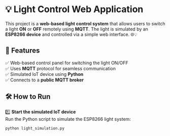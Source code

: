 # 💡 Light Control Web Application

This project is a **web-based light control system** that allows users to switch a light **ON** or **OFF** remotely using **MQTT**. The light is simulated by an **ESP8266 device** and controlled via a simple web interface. 🌐💡  

## 🚀 Features
✅ Web-based control panel for switching the light ON/OFF  
✅ Uses **MQTT** protocol for seamless communication  
✅ Simulated IoT device using **Python**  
✅ Connects to a **public MQTT broker**  

## 🛠 How to Run

1️⃣ **Start the simulated IoT device**  
   Run the Python script to simulate the ESP8266 light system:  
   ```bash
   python light_simulation.py

